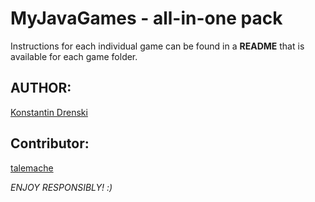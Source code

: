 # MyJavaGames - all-in-one pack
Instructions for each individual game can be found in a **README** that is available for each game folder.  

## AUTHOR: 
[Konstantin Drenski](https://github.com/Hunterszone)

## Contributor:
[talemache](https://github.com/talemache)  

*ENJOY RESPONSIBLY! :)*